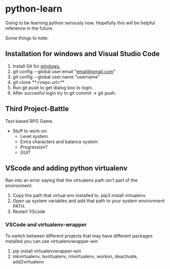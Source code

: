 # python-learn

Going to be learning python seriously now.
Hopefully this will be helpful reference in the future.

Some things to note:

## Installation for windows and Visual Studio Code

1. Install Git for [windows.](https://github.com/git-for-windows/git/releases/download/v2.24.1.windows.2/Git-2.24.1.2-64-bit.exe)
2. git config --global user.email "email@gmail.com"
3. git config --global user.name "username"
4. git clone \*\*<\repo url>\*\*
5. Run git push to get dialog box to login.
6. After succesful login try to git commit -> git push.

## Third Project-Battle
Text based RPG Game. 

- Stuff to work on:
  - Level system
  - Extra characters and balance system
  - Progression? 
  - GUI?

## VScode and adding python virtualenv

Ran into an error saying that the virtualenv path isn't part of the environment.

1. Copy the path that virtual env installed to. pip3 install virtualenv
2. Open up system variables and add that path to your system environment PATH.
3. Restart VScode

### VSCode and virtualenv-wrapper

To switch between different projects that may have different packages installed you can use virtualenvwrapper-win
1. pip install virtualenvwrapper-win
2. mkvirtualenv, lsvirtualenv, rmvirtualenv, workon, deactivate, add2virtualenv
